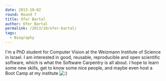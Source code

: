 ```yaml
---
date: 2013-10-02
round: Round 7
title: Ofer Bartal
author: Ofer Bartal
permalink: /2013/10/ofer-bartal/
tags:
  - Biography
---
```

I'm a PhD student for Computer Vision at the Weizmann Institute of Science in Israel. I am interested in good, reusable, reproducible and open scientific software, which is what the Software Carpentry is all about. I hope to learn some new skills, get to know some nice people, and maybe even host a Boot Camp at my institute <img src="http://localhost:8080/wp-includes/images/smilies/icon_smile.gif" alt=":)" class="wp-smiley" />
